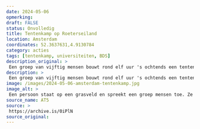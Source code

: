 ```yaml
---
date: 2024-05-06
opmerking: 
draft: FALSE
status: Onvolledig
title: Tentenkamp op Roeterseiland
location: Amsterdam
coordinates: 52.3637631,4.9130784
category: acties
tags: [tentenkamp, universiteiten, BDS]
description_original: > 
 Een groep van vijftig mensen bouwt rond elf uur 's ochtends een tentenkamp op een grasveldje in het midden van de Roeterseiland Campus van de Universiteit van Amsterdam. Gedurende de dag blijven mensen toestromen en nieuwe tenten opzetten.
description: > 
 Een groep van vijftig mensen bouwt rond elf uur 's ochtends een tentenkamp op een grasveldje in het midden van de Roeterseiland Campus van de Universiteit van Amsterdam. Gedurende de dag blijven mensen toestromen en nieuwe tenten opzetten.
image: /images/2024-05-06-amsterdam-tentenkamp.jpg
image_alt: > 
 Een persoon staat op een grasveld en spreekt een groep mensen toe. Ze houden een megafoon voor hun gezicht en dragen een keffiyeh en een Palestijnse vlag als cape. Op de achtergrond zitten andere mensen op het gras, sommigen voor tenten. Op een spandoek op de grond voor de spreker staat "SAMEN STOPPEN WE NEDER[LANDSE] MEDEPLICHTIGHEID IN GEN[OCIDE]".
source_name: AT5
source: > 
 https://archive.is/0iPlN
source_original: 
---
```

